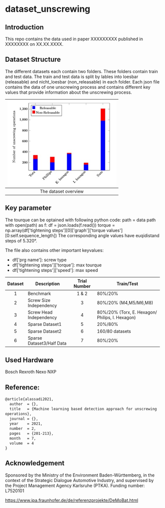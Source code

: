 # dataset_unscrewing

## Introduction

This repo contains the data used in paper XXXXXXXXX published in XXXXXXXX on XX.XX.XXXX.


## Dataset Structure

The different datasets each contain two folders. These folders contain train and test data. The train and test data is split by lables into loesbar (releasable) and nicht_loesbar (non_releasable) in each folder. 
Each json file contains the data of one unscrewing process and contains different key values that provide information about the unscrewing process. 

|![dataset overview](canvas.jpg "The dataset overview")|
|:---:|
|The dataset overview|

## Key parameter
The tourque can be optained with following python code:
path = data path
with open(path) as f:
            df = json.loads(f.read())
torque = np.array(df['tightening steps'][0]['graph']['torque values'][0:self.sequence_length])
The corresponding angle values have euqidistand steps of 5.320°.

The file also contains other important keyvalues:
* df['prg name']: screw type
* df['tightening steps']['torque']: max tourque
* df['tightening steps']['speed']: max speed


|Dataset   |Description                 |Trial Number  |Train/Test       |
|:--------:|----------------------------|:------------:|-----------------|
|1         |Benchmark                   |1 & 2         |80%/20%          |
|2         |Screw Size Independency     |3             |80%/20% (M4,M5/M6,M8)|
|3         |Screw Head Independency     |4             |80%/20% (Torx, E. Hexagon/ Philips, I. Hexagon)|
|4         |Sparse Dataset1             |5             |20%/80%          |
|5         |Sparse Dataset2             |6             |160/80 datasets  |
|6         |Sparse Dataset3/Half Data   |7             |80%/20%          |

## Used Hardware
Bosch Rexroth Nexo NXP

## Reference:
```
@article{alassadi2021,
  author  = {}, 
  title   = {Machine learning based detection approach for unscrewing operations},
  journal = {},
  year    = 2021,
  number  = 2,
  pages   = {201-213},
  month   = 7,
  volume  = 4
}
```

## Acknowledgement
Sponsored by the Ministry of the Environment Baden-Württemberg, in the context of the Strategic Dialogue Automotive Industry, and supervised by the Project Management Agency Karlsruhe (PTKA). Funding number: L7520101

https://www.ipa.fraunhofer.de/de/referenzprojekte/DeMoBat.html


